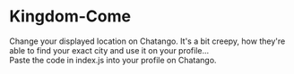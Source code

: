 # Kingdom-Come
Change your displayed location on Chatango. It's a bit creepy, how they're able to find your exact city and use it on your profile...<br>
Paste the code in index.js into your profile on Chatango.

